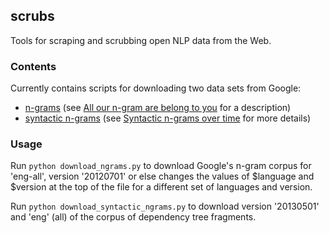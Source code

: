 ## scrubs

Tools for scraping and scrubbing open NLP data from the Web.

### Contents

Currently contains scripts for downloading two data sets from Google:
* [n-grams](http://storage.googleapis.com/books/ngrams/books/datasetsv2.html)
(see [All our n-gram are belong to you](http://googleresearch.blogspot.de/2006/08/all-our-n-gram-are-belong-to-you.html)
 for a description)
* [syntactic n-grams](https://commondatastorage.googleapis.com/books/syntactic-ngrams/index.html)
(see [Syntactic n-grams over time](http://googleresearch.blogspot.de/2013/05/syntactic-ngrams-over-time.html) 
 for more details)


### Usage

Run `python download_ngrams.py` to download Google's n-gram corpus for 'eng-all', version '20120701' 
or else changes the values of $language and $version at the top of the file for a different set of 
languages and version.

Run `python download_syntactic_ngrams.py` to download version '20130501' and 'eng' (all) of the corpus 
of dependency tree fragments.
